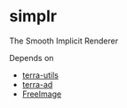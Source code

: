 simplr
======

The Smooth Implicit Renderer

Depends on
 - [terra-utils](https://github.com/dritchie/terra-utils)
 - [terra-ad](https://github.com/dritchie/terra-ad)
 - [FreeImage](http://freeimage.sourceforge.net/)
